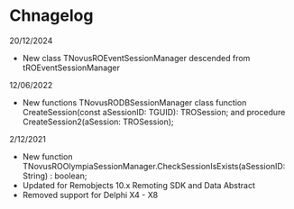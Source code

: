 # Chnagelog

20/12/2024 

* New class TNovusROEventSessionManager descended from tROEventSessionManager

12/06/2022

* New functions  TNovusRODBSessionManager class function CreateSession(const aSessionID: TGUID): TROSession; and procedure CreateSession2(aSession: TROSession);

2/12/2021

* New function TNovusROOlympiaSessionManager.CheckSessionIsExists(aSessionID: String) : boolean;
* Updated for Remobjects 10.x Remoting SDK and Data Abstract 
* Removed support for Delphi X4 - X8


 
